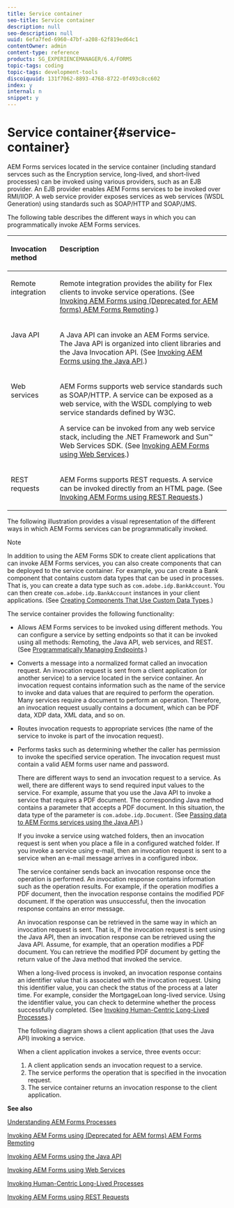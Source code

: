 ```yaml
---
title: Service container
seo-title: Service container
description: null
seo-description: null
uuid: 6efa7fed-6960-47bf-a208-62f819ed64c1
contentOwner: admin
content-type: reference
products: SG_EXPERIENCEMANAGER/6.4/FORMS
topic-tags: coding
topic-tags: development-tools
discoiquuid: 131f7062-8893-4768-8722-0f493c8cc602
index: y
internal: n
snippet: y
---
```


# Service container{#service-container}

AEM Forms services located in the service container (including standard servces such as the Encryption service, long-lived, and short-lived processes) can be invoked using various providers, such as an EJB provider. An EJB provider enables AEM Forms services to be invoked over RMI/IIOP. A web service provider exposes services as web services (WSDL Generation) using standards such as SOAP/HTTP and SOAP/JMS.

The following table describes the different ways in which you can programmatically invoke AEM Forms services. 

<table cellpadding="4" cellspacing="0">
 <thead align="left">
  <tr>
   <th class="cellrowborder" id="d19e4697" valign="top" width="NaN%"><p>Invocation method</p></th> 
   <th class="cellrowborder" id="d19e4700" valign="top" width="NaN%"><p>Description</p></th> 
  </tr> 
 </thead> 
 <tbody>
  <tr>
   <td class="cellrowborder" headers="d19e4697 " valign="top" width="NaN%"><p>Remote integration</p></td> 
   <td class="cellrowborder" headers="d19e4700 " valign="top" width="NaN%"><p>Remote integration provides the ability for Flex clients to invoke service operations. (See <a href="/programming-with-aem-forms/invoking-aem-forms-using-remoting#invoking_aem_forms_using_remoting">Invoking AEM Forms using (Deprecated for AEM forms) AEM Forms Remoting</a>.)</p></td> 
  </tr> 
  <tr>
   <td class="cellrowborder" headers="d19e4697 " valign="top" width="NaN%"><p>Java API</p></td> 
   <td class="cellrowborder" headers="d19e4700 " valign="top" width="NaN%"><p>A Java API can invoke an AEM Forms service. The Java API is organized into client libraries and the Java Invocation API. (See <a href="/programming-with-aem-forms/invoking-aem-forms-using-java#invoking_aem_forms_using_the_java_api">Invoking AEM Forms using the Java API</a>.)</p></td> 
  </tr> 
  <tr>
   <td class="cellrowborder" headers="d19e4697 " valign="top" width="NaN%"><p>Web services</p></td> 
   <td class="cellrowborder" headers="d19e4700 " valign="top" width="NaN%"><p>AEM Forms supports web service standards such as SOAP/HTTP. A service can be exposed as a web service, with the WSDL complying to web service standards defined by W3C.</p><p>A service can be invoked from any web service stack, including the .NET Framework and Sun™ Web Services SDK. (See <a href="/programming-with-aem-forms/invoking-aem-forms-using-web#invoking_aem_forms_using_web_services">Invoking AEM Forms using Web Services</a>.)</p></td> 
  </tr> 
  <tr>
   <td class="cellrowborder" headers="d19e4697 " valign="top" width="NaN%"><p>REST requests</p></td> 
   <td class="cellrowborder" headers="d19e4700 " valign="top" width="NaN%"><p>AEM Forms supports REST requests. A service can be invoked directly from an HTML page. (See <a href="/programming-with-aem-forms/invoking-aem-forms-using-rest#invoking_aem_forms_using_rest_requests">Invoking AEM Forms using REST Requests</a>.)</p></td> 
  </tr> 
 </tbody> 
</table>

The following illustration provides a visual representation of the different ways in which AEM Forms services can be programmatically invoked.

>[!NOTE]
>
>In addition to using the AEM Forms SDK to create client applications that can invoke AEM Forms services, you can also create components that can be deployed to the service container. For example, you can create a Bank component that contains custom data types that can be used in processes. That is, you can create a data type such as `com.adobe.idp.BankAccount`. You can then create `com.adobe.idp.BankAccount` instances in your client applications. (See [Creating Components That Use Custom Data Types](#unresolvedlink-lc-co-create-components-custom-data-types-cc.xml#ws624e3cba99b79e12e69a9941333732bac8-7b86.2).)

The service container provides the following functionality:

* Allows AEM Forms services to be invoked using different methods. You can configure a service by setting endpoints so that it can be invoked using all methods: Remoting, the Java API, web services, and REST. (See [Programmatically Managing Endpoints](/programming-with-aem-forms/programmatically-endpoints#programmatically_managing_endpoints).)
* Converts a message into a normalized format called an invocation request. An invocation request is sent from a client application (or another service) to a service located in the service container. An invocation request contains information such as the name of the service to invoke and data values that are required to perform the operation. Many services require a document to perform an operation. Therefore, an invocation request usually contains a document, which can be PDF data, XDP data, XML data, and so on. 
* Routes invocation requests to appropriate services (the name of the service to invoke is part of the invocation request). 
* Performs tasks such as determining whether the caller has permission to invoke the specified service operation. The invocation request must contain a valid AEM forms user name and password.

  There are different ways to send an invocation request to a service. As well, there are different ways to send required input values to the service. For example, assume that you use the Java API to invoke a service that requires a PDF document. The corresponding Java method contains a parameter that accepts a PDF document. In this situation, the data type of the parameter is `com.adobe.idp.Document`. (See [Passing data to AEM Forms services using the Java API](/programming-with-aem-forms/invoking-aem-forms-using-java#passing_data_to_aem_forms_services_using_the_java_api).)

  If you invoke a service using watched folders, then an invocation request is sent when you place a file in a configured watched folder. If you invoke a service using e-mail, then an invocation request is sent to a service when an e-mail message arrives in a configured inbox.

  The service container sends back an invocation response once the operation is performed. An invocation response contains information such as the operation results. For example, if the operation modifies a PDF document, then the invocation response contains the modified PDF document. If the operation was unsuccessful, then the invocation response contains an error message.

  An invocation response can be retrieved in the same way in which an invocation request is sent. That is, if the invocation request is sent using the Java API, then an invocation response can be retrieved using the Java API. Assume, for example, that an operation modifies a PDF document. You can retrieve the modified PDF document by getting the return value of the Java method that invoked the service.

  When a long-lived process is invoked, an invocation response contains an identifier value that is associated with the invocation request. Using this identifier value, you can check the status of the process at a later time. For example, consider the MortgageLoan long-lived service. Using the identifier value, you can check to determine whether the process successfully completed. (See [Invoking Human-Centric Long-Lived Processes](/programming-with-aem-forms/invoking-human-centric-long-lived#invoking_human_centric_long_lived_processes).)

  The following diagram shows a client application (that uses the Java API) invoking a service.

  When a client application invokes a service, three events occur:

    1. A client application sends an invocation request to a service. 
    1. The service performs the operation that is specified in the invocation request.
    1. The service container returns an invocation response to the client application.

**See also**

[Understanding AEM Forms Processes](/programming-with-aem-forms/aem-forms-processes#understanding_aem_forms_processes)

[Invoking AEM Forms using (Deprecated for AEM forms) AEM Forms Remoting](/programming-with-aem-forms/invoking-aem-forms-using-remoting#invoking_aem_forms_using_remoting)

[Invoking AEM Forms using the Java API](/programming-with-aem-forms/invoking-aem-forms-using-java#invoking_aem_forms_using_the_java_api)

[Invoking AEM Forms using Web Services](/programming-with-aem-forms/invoking-aem-forms-using-web#invoking_aem_forms_using_web_services)

[Invoking Human-Centric Long-Lived Processes](/programming-with-aem-forms/invoking-human-centric-long-lived#invoking_human_centric_long_lived_processes)

[Invoking AEM Forms using REST Requests](/programming-with-aem-forms/invoking-aem-forms-using-rest#invoking_aem_forms_using_rest_requests)
